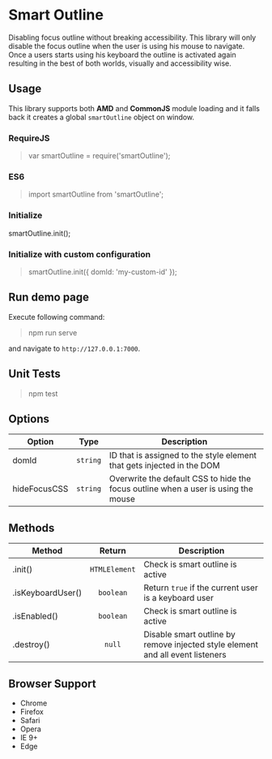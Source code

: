 # Smart Outline
Disabling focus outline without breaking accessibility.
This library will only disable the focus outline when the user is using his mouse
to navigate. Once a users starts using his keyboard the outline is activated again
resulting in the best of both worlds, visually and accessibility wise.

## Usage
This library supports both **AMD** and **CommonJS** module loading and it falls back
it creates a global `smartOutline` object on window.

### RequireJS
>var smartOutline = require('smartOutline');

### ES6
>import smartOutline from 'smartOutline';

### Initialize
smartOutline.init();

### Initialize with custom configuration
>smartOutline.init({
>    domId: 'my-custom-id'
>});

## Run demo page
Execute following command:
>npm run serve

and navigate to `http://127.0.0.1:7000`.

## Unit Tests
>npm test

## Options

| Option   |      Type      |  Description |
|----------|:-------------:|------|
| domId | `string` | ID that is assigned to the style element that gets injected in the DOM |
| hideFocusCSS | `string` | Overwrite the default CSS to hide the focus outline when a user is using the mouse |

## Methods

| Method   |      Return      |  Description |
|----------|:-------------:|------|
| .init() | `HTMLElement` | Check is smart outline is active |
| .isKeyboardUser() | `boolean` | Return `true` if the current user is a keyboard user |
| .isEnabled() | `boolean` | Check is smart outline is active |
| .destroy() | `null` | Disable smart outline by remove injected style element and all event listeners |

## Browser Support
* Chrome
* Firefox
* Safari
* Opera
* IE 9+
* Edge
